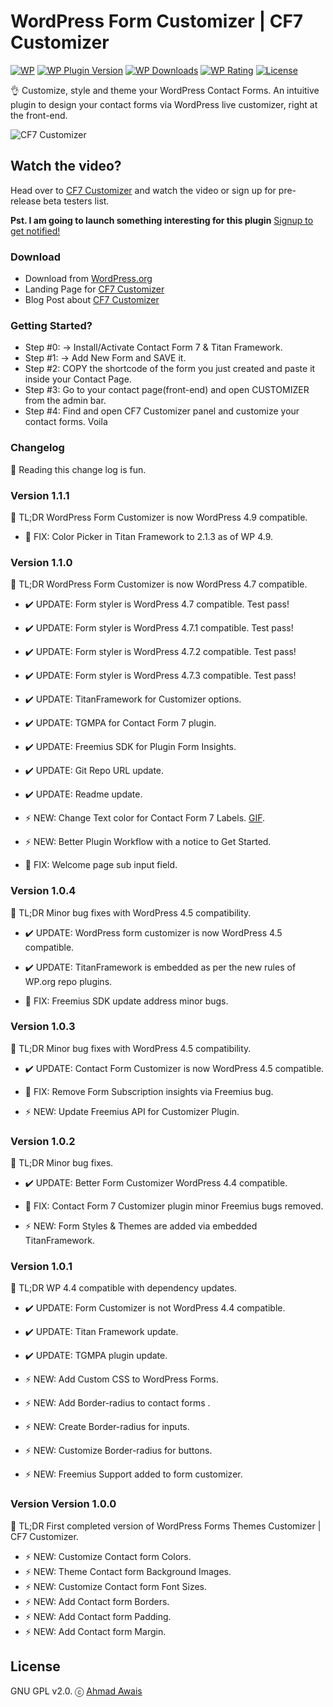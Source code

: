 # WordPress Form Customizer | CF7 Customizer

[![WP](https://img.shields.io/badge/WordPress-%E2%86%92-lightgrey.svg?style=flat-square)](https://wordpress.org/plugins/cf7-customizer/)
[![WP Plugin Version](https://img.shields.io/wordpress/plugin/v/cf7-customizer.svg?style=flat-square&label=version)](https://wordpress.org/plugins/cf7-customizer/)
[![WP Downloads](https://img.shields.io/wordpress/plugin/dt/cf7-customizer.svg?style=flat-square)](https://wordpress.org/plugins/cf7-customizer/)
[![WP Rating](https://img.shields.io/wordpress/plugin/r/cf7-customizer.svg?style=flat-square)](https://wordpress.org/support/view/plugin-reviews/cf7-customizer?filter=5)
[![License](https://img.shields.io/badge/license-GPL%20v2.0-lightgrey.svg?style=flat-square)](https://github.com/ahmadawais/CF7-Customizer/blob/master/license.txt)

👌 Customize, style and theme your WordPress Contact Forms. An intuitive plugin to design your contact forms via WordPress live customizer, right at the front-end.

![CF7 Customizer](https://i.imgur.com/qLPelOl.png)


## Watch the video?
Head over to [CF7 Customizer](http://cf7customizer.wptie.com/) and watch the video or sign up for pre-release beta testers list.

**Pst. I am going to launch something interesting for this plugin** [Signup to get notified!](http://eepurl.com/bzVeyX)

### Download
- Download from [WordPress.org](https://wordpress.org/plugins/cf7-customizer/)
- Landing Page for [CF7 Customizer](http://cf7customizer.wptie.com/)
- Blog Post about  [CF7 Customizer](https://ahmadawais.com/cf7-customizer-form-styling-via-wp-live-customizer/)

### Getting Started?

- Step #0: → Install/Activate Contact Form 7 & Titan Framework.
- Step #1: → Add New Form and SAVE it.
- Step #2: COPY the shortcode of the form you just created and paste it inside your Contact Page.
- Step #3: Go to your contact page(front-end) and open CUSTOMIZER from the admin bar.
- Step #4: Find and open CF7 Customizer panel and customize your contact forms. Voila

### Changelog

💯 Reading this change log is fun.

### Version 1.1.1

🎯 TL;DR WordPress Form Customizer is now WordPress 4.9 compatible.

- 🐞 FIX: Color Picker in Titan Framework to 2.1.3 as of WP 4.9.

### Version 1.1.0

🎯 TL;DR WordPress Form Customizer is now WordPress 4.7 compatible.

- ✔️ UPDATE: Form styler is WordPress 4.7 compatible. Test pass!
- ✔️ UPDATE: Form styler is WordPress 4.7.1 compatible. Test pass!
- ✔️ UPDATE: Form styler is WordPress 4.7.2 compatible. Test pass!
- ✔️ UPDATE: Form styler is WordPress 4.7.3 compatible. Test pass!
- ✔️ UPDATE: TitanFramework for Customizer options.
- ✔️ UPDATE: TGMPA for Contact Form 7 plugin.
- ✔️ UPDATE: Freemius SDK for Plugin Form Insights.
- ✔️ UPDATE: Git Repo URL update.
- ✔️ UPDATE: Readme update.

- ⚡️️ NEW: Change Text color for Contact Form 7 Labels. [GIF](https://i.imgur.com/yy8224s.gif).
- ⚡️️ NEW: Better Plugin Workflow with a notice to Get Started.

- 🐞 FIX: Welcome page sub input field.

### Version 1.0.4

🎯 TL;DR Minor bug fixes with WordPress 4.5 compatibility.

- ✔️ UPDATE: WordPress form customizer is now WordPress 4.5 compatible.
- ✔️ UPDATE: TitanFramework is embedded as per the new rules of WP.org repo plugins.

- 🐞 FIX: Freemius SDK update address minor bugs.

### Version 1.0.3

🎯 TL;DR Minor bug fixes with WordPress 4.5 compatibility.

- ✔️ UPDATE: Contact Form Customizer is now WordPress 4.5 compatible.

- 🐞 FIX: Remove Form Subscription insights via Freemius bug.

- ⚡️️ NEW: Update Freemius API for Customizer Plugin.

### Version 1.0.2

🎯 TL;DR Minor bug fixes.

- ✔️ UPDATE: Better Form Customizer WordPress 4.4 compatible.

- 🐞 FIX: Contact Form 7 Customizer plugin minor Freemius bugs removed.

- ⚡️️ NEW: Form Styles & Themes are added via embedded TitanFramework.

### Version 1.0.1

🎯 TL;DR WP 4.4 compatible with dependency updates.

- ✔️ UPDATE: Form Customizer is not WordPress 4.4 compatible.
- ✔️ UPDATE: Titan Framework update.
- ✔️ UPDATE: TGMPA plugin update.

- ⚡️️ NEW: Add Custom CSS to WordPress Forms.
- ⚡️️ NEW: Add Border-radius to contact forms .
- ⚡️️ NEW: Create Border-radius for inputs.
- ⚡️️ NEW: Customize Border-radius for buttons.
- ⚡️️ NEW: Freemius Support added to form customizer.

### Version Version 1.0.0

🎯 TL;DR First completed version of WordPress Forms Themes Customizer | CF7 Customizer.

- ⚡️️ NEW: Customize Contact form Colors.
- ⚡️️ NEW: Theme Contact form Background Images.
- ⚡️️ NEW: Customize Contact form Font Sizes.
- ⚡️️ NEW: Add Contact form Borders.
- ⚡️️ NEW: Add Contact form Padding.
- ⚡️️ NEW: Add Contact form Margin.

## License
GNU GPL v2.0. ⓒ [Ahmad Awais](https://AhmadAwais.com/)
